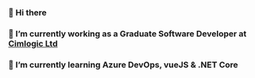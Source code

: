 ### 👋 Hi there 
### 🔭 I’m currently working as a Graduate Software Developer at [Cimlogic Ltd](https://www.cimlogic.co.uk/)
### 🌱 I’m currently learning Azure DevOps, vueJS & .NET Core

<!--
**brandonjamesparkinson/brandonjamesparkinson** is a ✨ _special_ ✨ repository because its `README.md` (this file) appears on your GitHub profile.

Here are some ideas to get you started:


- 🌱 I’m currently learning ...
- 👯 I’m looking to collaborate on ...
- 🤔 I’m looking for help with ...
- 💬 Ask me about ...
- 📫 How to reach me: ...
- 😄 Pronouns: ...
- ⚡ Fun fact: ...
-->
